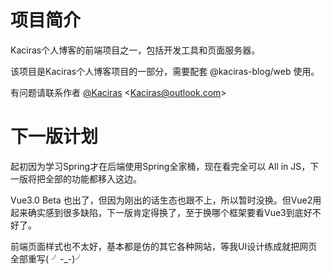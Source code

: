 # 项目简介

Kaciras个人博客的前端项目之一，包括开发工具和页面服务器。

该项目是Kaciras个人博客项目的一部分，需要配套 @kaciras-blog/web 使用。

有问题请联系作者 [@Kaciras](https://github.com/Kaciras) <[Kaciras@outlook.com](mailto:Kaciras@outlook.com)>

# 下一版计划

起初因为学习Spring才在后端使用Spring全家桶，现在看完全可以 All in JS，下一版将把全部的功能都移入这边。

Vue3.0 Beta 也出了，但因为刚出的话生态也跟不上，所以暂时没换。但Vue2用起来确实感到很多缺陷，下一版肯定得换了，至于换哪个框架要看Vue3到底好不好了。

前端页面样式也不太好，基本都是仿的其它各种网站，等我UI设计练成就把网页全部重写( ╯-_-)╯

